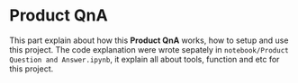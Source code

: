 # Product QnA

This part explain about how this **Product QnA** works, how to setup and use this project. The code explanation were wrote sepately in `notebook/Product Question and Answer.ipynb`, it explain all about tools, function and etc for this project.
